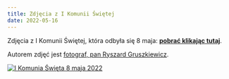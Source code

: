 ```yaml
---
title: Zdjęcia z I Komunii Świętej
date: 2022-05-16
---
```


Zdjęcia z I Komunii Świętej, która odbyła się 8 maja: **[pobrać klikając tutaj](https://drive.google.com/drive/folders/1eV4tfmjBbRDvrT2AkvVzJqzCE6yLd-ZL?usp=sharing)**.

Autorem zdjęć jest [fotograf, pan Ryszard Gruszkiewicz](https://www.facebook.com/Studio-R-Ryszard-Gruszkiewicz-138994616183516/).

[![I Komunia Święta 8 maja 2022](/assets/2022/2022-05-16-zdjecia-z-i-komunii-swietej/i-komunia-sw-8-maja-2022-2.jpg)](https://drive.google.com/drive/folders/1eV4tfmjBbRDvrT2AkvVzJqzCE6yLd-ZL?usp=sharing)
